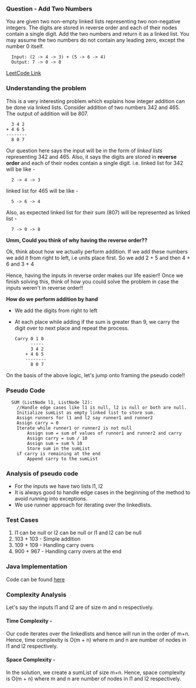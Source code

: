 ### Question - Add Two Numbers

You are given two non-empty linked lists representing two non-negative integers. 
The digits are stored in reverse order and each of their nodes contain a single digit. 
Add the two numbers and return it as a linked list.
You may assume the two numbers do not contain any leading zero, except the number 0 itself.

      Input: (2 -> 4 -> 3) + (5 -> 6 -> 4)
      Output: 7 -> 0 -> 8

[LeetCode Link](https://leetcode.com/problems/add-two-numbers/#/description)

### Understanding the problem

This is a very interesting problem which explains how integer addition can be done via linked lists. 
Consider addition of two numbers 342 and 465. The output of addition will be 807.

      3 4 2
    + 4 6 5
    --------
      8 0 7

Our question here says the input will be in the form of *linked lists* representing 342 and 465. 
Also, it says the digits are stored in __reverse order__ and each of their nodes contain a single digit. i.e.
linked list for 342 will be like -

      2 -> 4 -> 3 
      
linked list for 465 will be like -

      5 -> 6 -> 4

Also, as expected linked list for their sum (807) will be represented as linked list -

      7 -> 0 -> 8


**Umm, Could you think of why having the reverse order??**

Ok, think about how we actually perform addition. If we add these numbers we add it from right to left, 
i.e units place first. So we add 2 + 5 and then 4 + 6 and 3 + 4

Hence, having the inputs in reverse order makes our life easier!! Once we finish solving this, think of how you could solve the problem in case the inputs weren't in reverse order!!

**How do we perform addition by hand**
- We add the digits from right to left
- At each place while adding if the sum is greater than 9, we carry the digit over to next place and repeat the process. 

      Carry 0 1 0
            -----
            3 4 2
          + 4 6 5
          --------
            8 0 7
      
On the basis of the above logic, let's jump onto framing the pseudo code!!


### Pseudo Code

      SUM (ListNode l1, ListNode l2):
        //Handle edge cases like l1 is null, l2 is null or both are null.
        Initialize sumList as empty linked list to store sum.
        Assign runners for l1 and l2 say runner1 and runner2
        Assign carry = 0
        Iterate while runner1 or runner2 is not null
            Assign sum = sum of values of runner1 and runner2 and carry
            Assign carry = sum / 10
            Assign sum = sum % 10
            Store sum in the sumList
        if carry is remaining at the end
            Append carry to the sumList

### Analysis of pseudo code
- For the inputs we have two lists l1, l2
- It is always good to handle edge cases in the beginning of the method to avoid running into exceptions.
- We use runner approach for iterating over the linkedlists.
      
      
### Test Cases
1. l1 can be null or l2 can be null or l1 and l2 can be null
2. 103 + 103 - Simple addition
3. 109 + 109 - Handling carry overs
4. 900 + 967 - Handling carry overs at the end

### Java Implementation
Code can be found [here](https://github.com/hkasera/sturdy-spork/blob/master/linkedlist/code/AddTwoNumbers.java)


### Complexity Analysis
Let's say the inputs l1 and l2 are of size m and n respectively. 

#### Time Complexity -
Our code iterates over the linkedlists and hence will run in the order of m+n.
Hence, time complexity is O(m + n) where m and n are number of nodes in l1 and l2 respectively.

#### Space Complexity -
In the solution, we create a sumList of size m+n.
Hence, space complexity is O(m + n) where m and n are number of nodes in l1 and l2 respectively.

  

  
